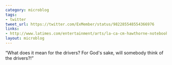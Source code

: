 ```yaml
---
category: microblog
tags:
- twitter
tweet_url: https://twitter.com/ExMember/status/982285548554366976
links:
- http://www.latimes.com/entertainment/arts/la-ca-cm-hawthorne-notebook-20150920-column.html
layout: microblog
---
```

“What does it mean for the drivers? For God's sake, will somebody think of the drivers?!”
